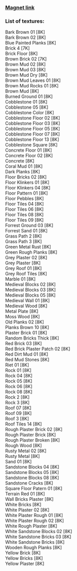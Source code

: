 ### [Magnet link](magnet:?xt=urn:btih:33394ab0a2b29c5581d201f4d20d44434f5c5395&dn=Textures%20from%20texturehaven.com%20-%20Part%201&tr=udp%3a%2f%2ftracker.coppersurfer.tk%3a6969%2fannounce&tr=udp%3a%2f%2fexodus.desync.com%3a6969%2fannounce)  
  
### List of textures:
  
Bark Brown 01 [8K]  
Bark Brown 02 [8K]  
Blue Painted Planks [8K]  
Brick 4 [7K]  
Brick Floor [8K]  
Brown Brick 02 [7K]  
Brown Mud 02 [8K]  
Brown Mud 03 [8K]  
Brown Mud Dry [8K]  
Brown Mud Leaves 01 [8K]  
Brown Mud Rocks 01 [8K]  
Brown Mud [8K]  
Burned Ground 01 [8K]  
Cobblestone 01 [8K]  
Cobblestone 05 [8K]  
Cobblestone Color [8K]  
Cobblestone Floor 02 [8K]  
Cobblestone Floor 03 [8K]  
Cobblestone Floor 05 [8K]  
Cobblestone Floor 07 [8K]  
Cobblestone Floor 13 [8K]  
Cobblestone Square [8K]  
Concrete Floor 01 [8K]  
Concrete Floor 02 [8K]  
Concrete [8K]  
Coral Mud 01 [8K]  
Dark Planks [8K]  
Floor Bricks 02 [8K]  
Floor Klinkers 01 [8K]  
Floor Klinkers 04 [8K]  
Floor Pattern 01 [8K]  
Floor Pebbles [8K]  
Floor Tiles 04 [8K]  
Floor Tiles 06 [8K]  
Floor Tiles 08 [8K]  
Floor Tiles 09 [8K]  
Forrest Ground 03 [8K]  
Forrest Sand 01 [8K]  
Grass Path 2 [8K]  
Grass Path 3 [8K]  
Green Metal Rust [8K]  
Green Rough Planks [8K]  
Grey Plaster 02 [8K]  
Grey Plaster [8K]  
Grey Roof 01 [8K]  
Grey Roof Tiles [8K]  
Marble 01 [8K]  
Medieval Blocks 02 [8K]  
Medieval Blocks 03 [8K]  
Medieval Blocks 05 [8K]  
Medieval Wall 01 [8K]  
Medieval Wood [8K]  
Metal Plate [8K]  
Moss Wood [8K]  
Old Planks 02 [8K]  
Planks Brown 10 [8K]  
Plaster Brick 01 [8K]  
Random Bricks Thick [8K]  
Red Brick 03 [8K]  
Red Brick Plaster Patch 02 [8K]  
Red Dirt Mud 01 [8K]  
Red Mud Stones [8K]  
Riet 01 [8K]  
Rock 01 [8K]  
Rock 04 [8K]  
Rock 05 [8K]  
Rock 06 [8K]  
Rock 08 [8K]  
Rock 2 [8K]  
Rock 3 [8K]  
Roof 07 [8K]  
Roof 09 [8K]  
Roof 3 [8K]  
Roof Tiles 14 [8K]  
Rough Plaster Brick 02 [8K]  
Rough Plaster Brick [8K]  
Rough Plaster Broken [8K]  
Rough Wood [8K]  
Rusty Metal 02 [8K]  
Rusty Metal [8K]  
Sand 01 [8K]  
Sandstone Blocks 04 [8K]  
Sandstone Blocks 05 [8K]  
Sandstone Blocks 08 [8K]  
Sandstone Cracks [8K]  
Square Floor Patern 01 [8K]  
Terrain Red 01 [8K]  
Wall Bricks Plaster [8K]  
White Bricks [8K]  
White Plaster 02 [8K]  
White Plaster Rough 01 [8K]  
White Plaster Rough 02 [8K]  
White Rough Plaster [8K]  
White Sandstone Blocks 02 [8K]  
White Sandstone Bricks 03 [8K]  
White Sandstone Bricks [8K]  
Wooden Rough Planks [8K]  
Yellow Brick [8K]  
Yellow Bricks [8K]  
Yellow Plaster [8K]
